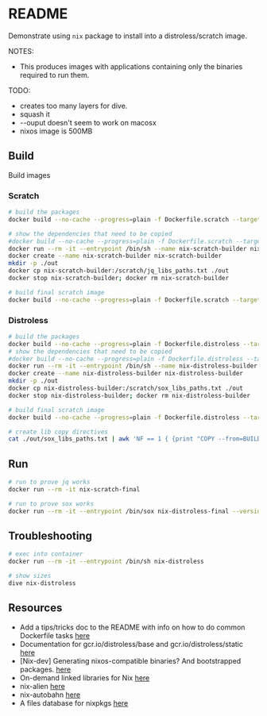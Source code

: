 # README

Demonstrate using `nix` package to install into a distroless/scratch image.  

NOTES:

* This produces images with applications containing only the binaries required to run them.  

TODO:  

* creates too many layers for dive.
* squash it
* --ouput doesn't seem to work on macosx
* nixos image is 500MB

## Build

Build images

### Scratch

```sh
# build the packages 
docker build --no-cache --progress=plain -f Dockerfile.scratch --target BUILDER -t nix-scratch-builder .    

# show the dependencies that need to be copied 
#docker build --no-cache --progress=plain -f Dockerfile.scratch --target LDD -t nix-scratch .    
docker run --rm -it --entrypoint /bin/sh --name nix-scratch-builder nix-scratch-builder  
docker create --name nix-scratch-builder nix-scratch-builder
mkdir -p ./out
docker cp nix-scratch-builder:/scratch/jq_libs_paths.txt ./out
docker stop nix-scratch-builder; docker rm nix-scratch-builder  

# build final scratch image
docker build --no-cache --progress=plain -f Dockerfile.scratch --target PRODUCTION -t nix-scratch-final .    
```

### Distroless

```sh
# build the packages 
docker build --no-cache --progress=plain -f Dockerfile.distroless --target BUILDER -t nix-distroless-builder .    
# show the dependencies that need to be copied 
#docker build --no-cache --progress=plain -f Dockerfile.distroless --target LDD -t nix-distroless .    
docker run --rm -it --entrypoint /bin/sh --name nix-distroless-builder nix-distroless-builder  
docker create --name nix-distroless-builder nix-distroless-builder
mkdir -p ./out
docker cp nix-distroless-builder:/scratch/sox_libs_paths.txt ./out
docker stop nix-distroless-builder; docker rm nix-distroless-builder  

# build final scratch image
docker build --no-cache --progress=plain -f Dockerfile.distroless --target PRODUCTION -t nix-distroless-final .

# create lib copy directives
cat ./out/sox_libs_paths.txt | awk 'NF == 1 { {print "COPY --from=BUILDER " $1 " " $1} }'
```

## Run

```sh
# run to prove jq works
docker run --rm -it nix-scratch-final

# run to prove sox works
docker run --rm -it --entrypoint /bin/sox nix-distroless-final --version 
```

## Troubleshooting

```sh
# exec into container
docker run --rm -it --entrypoint /bin/sh nix-distroless                                  

# show sizes
dive nix-distroless
```

## Resources

* Add a tips/tricks doc to the README with info on how to do common Dockerfile tasks [here](https://github.com/GoogleContainerTools/distroless/issues/13)
* Documentation for gcr.io/distroless/base and gcr.io/distroless/static [here](https://github.com/GoogleContainerTools/distroless/tree/main/base)
* [Nix-dev] Generating nixos-compatible binaries? And bootstrapped packages. [here](https://releases.nixos.org/nix-dev/2016-August/021431.html)
* On-demand linked libraries for Nix [here](https://fzakaria.com/2020/11/18/on-demand-linked-libraries-for-nix.html)
* nix-alien [here](https://github.com/thiagokokada/nix-alien)
* nix-autobahn [here](https://github.com/Lassulus/nix-autobahn)
* A files database for nixpkgs [here](https://github.com/bennofs/nix-index)
